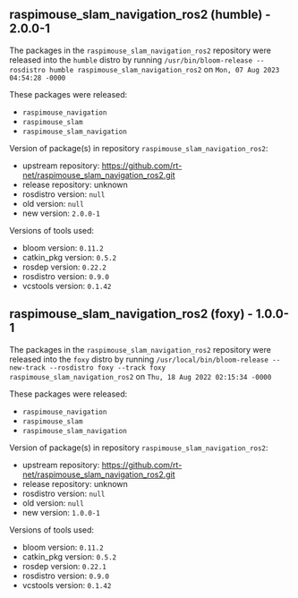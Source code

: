 ## raspimouse_slam_navigation_ros2 (humble) - 2.0.0-1

The packages in the `raspimouse_slam_navigation_ros2` repository were released into the `humble` distro by running `/usr/bin/bloom-release --rosdistro humble raspimouse_slam_navigation_ros2` on `Mon, 07 Aug 2023 04:54:28 -0000`

These packages were released:
- `raspimouse_navigation`
- `raspimouse_slam`
- `raspimouse_slam_navigation`

Version of package(s) in repository `raspimouse_slam_navigation_ros2`:

- upstream repository: https://github.com/rt-net/raspimouse_slam_navigation_ros2.git
- release repository: unknown
- rosdistro version: `null`
- old version: `null`
- new version: `2.0.0-1`

Versions of tools used:

- bloom version: `0.11.2`
- catkin_pkg version: `0.5.2`
- rosdep version: `0.22.2`
- rosdistro version: `0.9.0`
- vcstools version: `0.1.42`


## raspimouse_slam_navigation_ros2 (foxy) - 1.0.0-1

The packages in the `raspimouse_slam_navigation_ros2` repository were released into the `foxy` distro by running `/usr/local/bin/bloom-release --new-track --rosdistro foxy --track foxy raspimouse_slam_navigation_ros2` on `Thu, 18 Aug 2022 02:15:34 -0000`

These packages were released:
- `raspimouse_navigation`
- `raspimouse_slam`
- `raspimouse_slam_navigation`

Version of package(s) in repository `raspimouse_slam_navigation_ros2`:

- upstream repository: https://github.com/rt-net/raspimouse_slam_navigation_ros2.git
- release repository: unknown
- rosdistro version: `null`
- old version: `null`
- new version: `1.0.0-1`

Versions of tools used:

- bloom version: `0.11.2`
- catkin_pkg version: `0.5.2`
- rosdep version: `0.22.1`
- rosdistro version: `0.9.0`
- vcstools version: `0.1.42`


